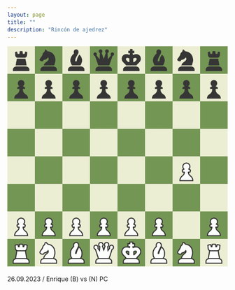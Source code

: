 ```yaml
---
layout: page
title: ""
description: "Rincón de ajedrez"
---
```


<div class="chess">
    <img src="assets/images/pages/chess/games/board.gif"/>
    <br/><br/>
    26.09.2023 / Enrique (B) vs (N) PC
<br/>
</div>
